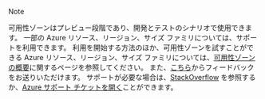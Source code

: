 > [!NOTE]
> 可用性ゾーンはプレビュー段階であり、開発とテストのシナリオで使用できます。 一部の Azure リソース、リージョン、サイズ ファミリについては、サポートを利用できます。 利用を開始する方法のほか、可用性ゾーンを試すことができる Azure リソース、リージョン、サイズ ファミリについては、[可用性ゾーンの概要](../articles/availability-zones/az-overview.md)に関するページを参照してください。 また、[こちら](https://feedback.azure.com/forums/905206-global-infrastructure/category/319507-availability-zones)からフィードバックをお送りいただけます。 サポートが必要な場合は、[StackOverflow]( https://stackoverflow.com/questions/tagged/azure-availability-zones) を参照するか、[Azure サポート チケットを開く](../articles/azure-supportability/how-to-create-azure-support-request.md)ことができます。
>
